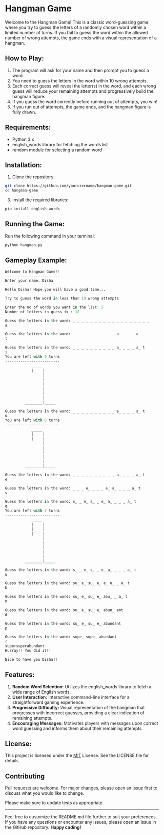# Hangman Game

Welcome to the Hangman Game! This is a classic word-guessing game where you try to guess the letters of a randomly chosen word within a limited number of turns. If you fail to guess the word within the allowed number of wrong attempts, the game ends with a visual representation of a hangman.


## How to Play:
  1. The program will ask for your name and then prompt you to guess a word.
  2. You need to guess the letters in the word within 10 wrong attempts.
  3. Each correct guess will reveal the letter(s) in the word, and each wrong guess will reduce your remaining attempts and progressively build the hangman figure.
  4. If you guess the word correctly before running out of attempts, you win!
  5. If you run out of attempts, the game ends, and the hangman figure is fully drawn.


## Requirements:
  - Python 3.x
  - english_words library for fetching the words list
  - random module for selecting a random word


## Installation:
  1. Clone the repository:
  ```bash
git clone https://github.com/yourusername/hangman-game.git
  cd hangman-game
```
  3. Install the required libraries:
  ```bash
pip install english-words
```


## Running the Game: 
Run the following command in your terminal:
```python
python hangman.py
```

## Gameplay Example:
```python
Welcome to Hangman Game!!
-------------------------
Enter your name: Disha

Hello Disha! Hope you will have a good time...

Try to guess the word in less than 10 wrong attempts

Enter the no of words you want in the list: 5
Number of letters to guess is : 18

Guess the letters in the word: _ _ _ _ _ _ _ _ _ _ _ _ _ _ _ _ _ _ 
a

Guess the letters in the word: _ _ _ _ _ _ _ _ _ _ a_ _ _ _ a_ _
t

Guess the letters in the word: _ _ _ _ _ _ _ _ _ _ a_ _ _ _ a_ t
i
You are left with 9 turns
-------------------------
            _____
            |    |
                 |
                 |
                 |
                 |
                 |
                 |
         ________|_____

Guess the letters in the word: _ _ _ _ _ _ _ _ _ _ a_ _ _ _ a_ t
o
You are left with 8 turns
-------------------------
            _____
            |    |
            |    |
                 |
                 |
                 |
                 |
                 |
         ________|_____

Guess the letters in the word: _ _ _ _ _ _ _ _ _ _ a_ _ _ _ a_ t
e

Guess the letters in the word: _ _ _ e_ _ _ _ e_ a_ _ _ _ a_ t
s

Guess the letters in the word: s_ _ e_ s_ _ e_ a_ _ _ _ a_ t
q
You are left with 7 turns
-------------------------
            _____
            |    |
            |    |
            |    |
                 |
                 |
                 |
                 |
                 |
         ________|_____

Guess the letters in the word: s_ _ e_ s_ _ e_ a_ _ _ _ a_ t
u

Guess the letters in the word: su_ e_ su_ e_ a_ u_ _ a_ t
b

Guess the letters in the word: su_ e_ su_ e_ abu_ _ a_ t
n

Guess the letters in the word: su_ e_ su_ e_ abun_ ant
d

Guess the letters in the word: su_ e_ su_ e_ abundant
p

Guess the letters in the word: supe_ supe_ abundant
r
supersuperabundant
Hurray!! You did it!!

Nice to have you Disha!!
```


## Features:
  1. **Random Word Selection:** Utilizes the english_words library to fetch a wide range of English words.
  2. **User Interaction:** Interactive command-line interface for a straightforward gaming experience.
  3. __Progressive Difficulty:__ Visual representation of the hangman that progresses with incorrect guesses, providing a clear indication of remaining attempts.
  4. __Encouraging Messages:__ Motivates players with messages upon correct word guessing and informs them about their remaining attempts.


## License:

This project is licensed under the [MIT](https://choosealicense.com/licenses/mit/) License. See the LICENSE file for details.


## Contributing

Pull requests are welcome. For major changes, please open an issue first
to discuss what you would like to change.

Please make sure to update tests as appropriate.

-----------------------------------------------------------------------------------------------------------------------------------------------

Feel free to customize the README.md file further to suit your preferences. If you have any questions or encounter any issues, please open an issue in the GitHub repository. **Happy coding!**
